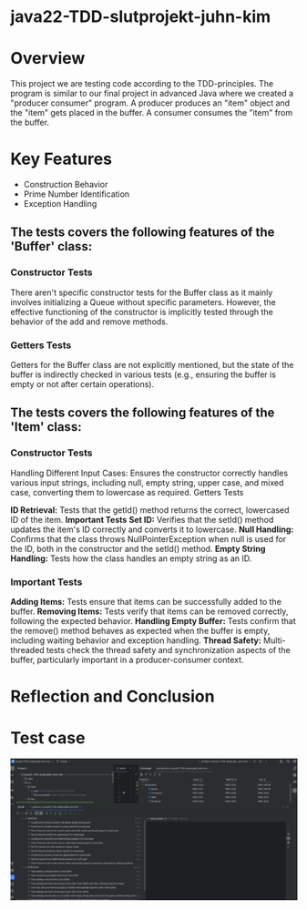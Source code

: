 # java22-TDD-slutprojekt-juhn-kim

# Overview
This project we are testing code according to the TDD-principles. The program is similar to our final project in advanced Java where 
we created a "producer consumer" program. A producer produces an "item" object and the "item" gets placed in the buffer.
A consumer consumes the "item" from the buffer.

# Key Features
* Construction Behavior
* Prime Number Identification
* Exception Handling

## The tests covers the following features of the 'Buffer' class:
### Constructor Tests
There aren't specific constructor tests for the Buffer class as it mainly involves initializing a
Queue<Item> without specific parameters. However, the effective functioning of the constructor is
implicitly tested through the behavior of the add and remove methods.

### Getters Tests
Getters for the Buffer class are not explicitly mentioned,
but the state of the buffer is indirectly checked in various tests (e.g., ensuring the buffer is empty
or not after certain operations). 


## The tests covers the following features of the 'Item' class:

### Constructor Tests
Handling Different Input Cases: Ensures the constructor correctly handles various input strings, including null, empty string, upper case, and mixed case, converting them to lowercase as required.
Getters Tests

**ID Retrieval:** Tests that the getId() method returns the correct, lowercased ID of the item.
**Important Tests**
**Set ID:** Verifies that the setId() method updates the item's ID correctly and converts it to lowercase.
**Null Handling:** Confirms that the class throws NullPointerException when null is used for the ID, both in the constructor and the setId() method.
**Empty String Handling:** Tests how the class handles an empty string as an ID.

### Important Tests
**Adding Items:** Tests ensure that items can be successfully added to the buffer.
**Removing Items:** Tests verify that items can be removed correctly, following the expected behavior.
**Handling Empty Buffer:** Tests confirm that the remove() method behaves as expected when the buffer is empty, including waiting behavior and exception handling.
**Thread Safety:** Multi-threaded tests check the thread safety and synchronization aspects of the buffer, particularly important in a producer-consumer context.

# Reflection and Conclusion


# Test case
![slutprojekt_test.png](slutprojekt_test.png)